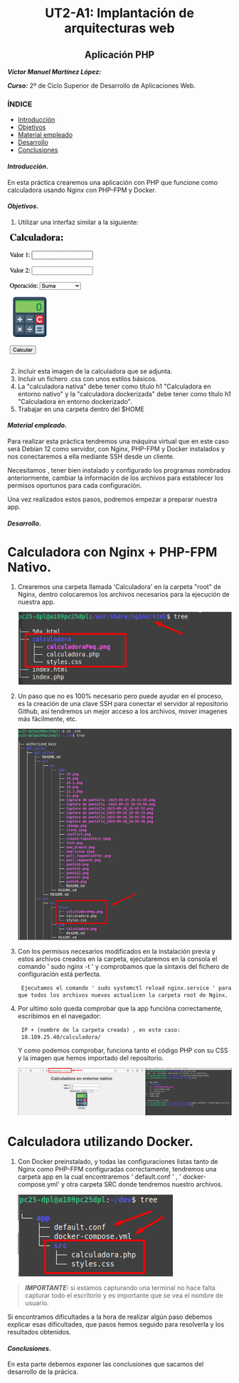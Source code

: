 <center>

# UT2-A1: Implantación de arquitecturas web
## Aplicación PHP
</center>

***Víctor Manuel Martínez López:***

***Curso:*** 2º de Ciclo Superior de Desarrollo de Aplicaciones Web.

### ÍNDICE

+ [Introducción](#id1)
+ [Objetivos](#id2)
+ [Material empleado](#id3)
+ [Desarrollo](#id4)
+ [Conclusiones](#id5)


#### ***Introducción***. <a name="id1"></a>

En esta práctica crearemos una aplicación con PHP que funcione como calculadora usando Nginx con PHP-FPM y Docker.


#### ***Objetivos***. <a name="id2"></a>

1. Utilizar una interfaz similar a la siguiente:

![CalculadoraEj](/ut2/a1/img/Calculadora.png)

2. Incluir esta imagen de la calculadora que se adjunta.
3. Incluir un fichero .css con unos estilos básicos.
4. La "calculadora nativa" debe tener como título h1 "Calculadora en entorno nativo" y la "calculadora dockerizada" debe tener como título h1 "Calculadora en entorno dockerizado".
5. Trabajar en una carpeta dentro del $HOME


#### ***Material empleado***. <a name="id3"></a>

Para realizar esta práctica tendremos una máquina virtual que en este caso será Debian 12 como servidor, con Nginx, PHP-FPM y Docker instalados y nos conectaremos a ella mediante SSH desde un cliente.

Necesitamos , tener bien instalado y configurado los programas nombrados anteriormente, cambiar la información de los archivos para establecer los permisos oportunos para cada configuración.

Una vez realizados estos pasos, podremos empezar a preparar nuestra app.

#### ***Desarrollo***. <a name="id4"></a>

# Calculadora con Nginx + PHP-FPM Nativo.

1. Crearemos una carpeta llamada 'Calculadora' en la carpeta "root" de Nginx, dentro colocaremos los archivos necesarios para la ejecución de nuestra app. 

     ![CapturaCarpetaNginx](/ut2/a1/img/CapturaCarpetaNginx.png)

2. Un paso que no es 100% necesario pero puede ayudar en el proceso, es la creación de una clave SSH para conectar el servidor al repositorio Github, así tendremos un mejor acceso a los archivos, mover imagenes más fácilmente, etc.

    ![CapturaRepoSSH](/ut2/a1/img/CapturaRepoSSH.png)

3. Con los permisos necesarios modificados en la instalación previa y estos archivos creados en la carpeta, ejecutaremos en la consola el comando ' sudo nginx -t ' y comprobamos que la sintaxis del fichero de configuración está perfecta.

        Ejecutamos el comando ' sudo systemctl reload nginx.service ' para que todos los archivos nuevos actualicen la carpeta root de Nginx.

4.  Por ultimo solo queda comprobar que la app funcióna correctamente, escribimos en el navegador: 

         IP + (nombre de la carpeta creada) , en este caso: 
         10.109.25.40/calculadora/ 

    Y como podemos comprobar, funciona tanto el código PHP con su CSS y la imagen que hemos importado del repositorio.

    ![CalculadoraNativaFlecha](/ut2/a1/img/CalculadoraNativaFlecha2.png)

# Calculadora utilizando Docker.

1. Con Docker preinstalado, y todas las configuraciones listas tanto de Nginx como PHP-FPM configuradas correctamente, tendremos una carpeta app en la cual encontraremos ' default.conf ' , ' docker-compose.yml' y otra carpeta SRC donde tendremos nuestro archivos.

    ![CarpetaApp](/ut2/a1/img/CarpetaAppTree.png)

> ***IMPORTANTE:*** si estamos capturando una terminal no hace falta capturar todo el escritorio y es importante que se vea el nombre de usuario.

Si encontramos dificultades a la hora de realizar algún paso debemos explicar esas dificultades, que pasos hemos seguido para resolverla y los resultados obtenidos.

#### ***Conclusiones***. <a name="id5"></a>

En esta parte debemos exponer las conclusiones que sacamos del desarrollo de la prácica.
